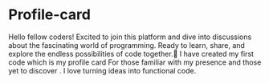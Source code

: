# Profile-card
Hello fellow coders! Excited to join this platform and dive into discussions about the fascinating world of programming. Ready to learn, share, and explore the endless possibilities of code together.🚀  I have created my first code which is my profile card For those familiar with my presence and those yet to discover .  I love turning ideas into functional code.  
